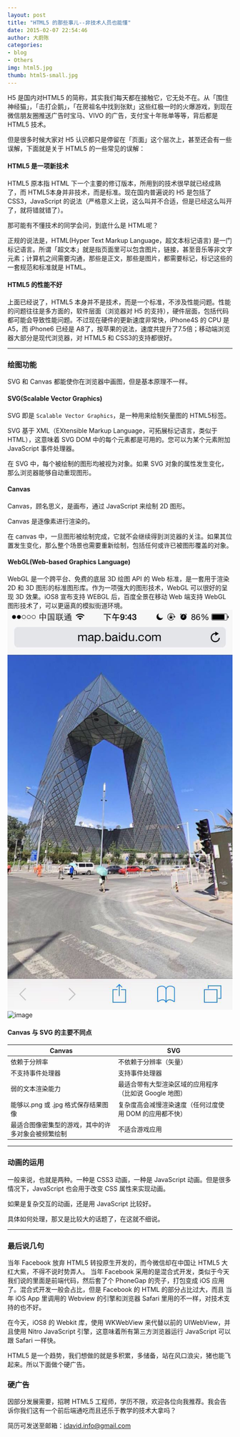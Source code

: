 ```yaml
---
layout: post
title: "HTML5 的那些事儿--非技术人员也能懂"
date: 2015-02-07 22:54:46
author: 大蔚陈
categories: 
- blog
- Others
img: html5.jpg
thumb: html5-small.jpg
---
```


H5 是国内对HTML5 的简称，其实我们每天都在接触它，它无处不在。从「围住神经猫」，「击打企鹅」，「在房祖名中找到张默」这些红极一时的火爆游戏，到现在微信朋友圈推送广告时宝马、VIVO 的广告，支付宝十年账单等等，背后都是 HTML5 技术。
<!--more-->

但是很多时候大家对 H5 认识都只是停留在「页面」这个层次上，甚至还会有一些误解，下面就是关于 HTML5 的一些常见的误解：

#### HTML5 是一项新技术

HTML5 原本指 HTML 下一个主要的修订版本，所用到的技术很早就已经成熟了，而 HTML5本身并非技术，而是标准。现在国内普遍说的 H5 是包括了 CSS3，JavaScript 的说法（严格意义上说，这么叫并不合适，但是已经这么叫开了，就将错就错了）。

那可能有不懂技术的同学会问，到底什么是 HTML呢？

正规的说法是，HTML(Hyper Text Markup Language，超文本标记语言) 是一门标记语言。所谓「超文本」就是指页面里可以包含图片，链接，甚至音乐等非文字元素；计算机之间需要沟通，那些是正文，那些是图片，都需要标记，标记这些的一套规范和标准就是 HTML。


#### HTML5 的性能不好

上面已经说了，HTML5 本身并不是技术，而是一个标准，不涉及性能问题。性能的问题往往是多方面的，软件层面（浏览器对 H5 的支持），硬件层面，包括代码都可能会导致性能问题。不过现在硬件的更新速度非常快，iPhone4S 的 CPU 是 A5，而 iPhone6 已经是 A8了，按苹果的说法，速度共提升了7.5倍；移动端浏览器大部分是现代浏览器，对 HTML5 和 CSS3的支持都很好。

----

### 绘图功能

SVG 和 Canvas 都能使你在浏览器中画图，但是基本原理不一样。

#### SVG(Scalable Vector Graphics)

SVG 即是 `Scalable Vector Graphics`，是一种用来绘制矢量图的 HTML5标签。

SVG 基于 XML（EXtensible Markup Language，可拓展标记语言，类似于 HTML），这意味着 SVG DOM 中的每个元素都是可用的。您可以为某个元素附加 JavaScript 事件处理器。

在 SVG 中，每个被绘制的图形均被视为对象。如果 SVG 对象的属性发生变化，那么浏览器能够自动重现图形。

#### Canvas

Canvas，顾名思义，是画布，通过 JavaScript 来绘制 2D 图形。

Canvas 是逐像素进行渲染的。

在 canvas 中，一旦图形被绘制完成，它就不会继续得到浏览器的关注。如果其位置发生变化，那么整个场景也需要重新绘制，包括任何或许已被图形覆盖的对象。

#### WebGL(Web-based Graphics Language)

WebGL 是一个跨平台、免费的底层 3D 绘图 API 的 Web 标准，是一套用于渲染 2D 和 3D 图形的标准图形库。作为一项强大的图形技术，WebGL 可以很好的呈现 3D 效果。iOS8 宣布支持 WEBGL 后，百度全景在移动 Web 端支持 WebGL 图形技术了，可以更逼真的模拟街道环境。
![image](/assets/img/blog/baidu-full.jpg)
![image](/assets/img/blog/baidu-full.indicator.jpg)


#### Canvas 与 SVG 的主要不同点

Canvas | SVG
------------ | ------------- 
依赖于分辨率 | 不依赖于分辨率（矢量）
不支持事件处理器 |  支持事件处理器
弱的文本渲染能力 | 最适合带有大型渲染区域的应用程序（比如说 Google 地图）
能够以.png 或 .jpg 格式保存结果图像 | 复杂度高会减慢渲染速度（任何过度使用 DOM 的应用都不快）
最适合图像密集型的游戏，其中的许多对象会被频繁绘制 | 不适合游戏应用

---

### 动画的运用

一般来说，也就是两种。一种是 CSS3 动画，一种是 JavaScript 动画。但是很多情况下，JavaScript 也会用于改变 CSS 属性来实现动画。

如果是复杂交互的动画，还是用 JavaScript 比较好。

具体如何处理，那又是比较大的话题了，在这就不细说。

---

### 最后说几句

当年 Facebook 放弃 HTML5 转投原生开发的，而今微信却在中国让 HTML5 大红大紫，不得不说时势弄人。
当年 Facebook 采用的是混合式开发，类似于今天我们说的里面是前端代码，然后套了个 PhoneGap 的壳子，打包变成 iOS 应用了。混合式开发一般会占比，但是 Facebook 的 HTML 的部分占比过大，而且 当年 iOS App 里调用的 Webview 的引擎和浏览器 Safari 里用的不一样，对技术支持的也不好。

在今天，iOS8 的 Webkit 库，使用 WKWebView 来代替以前的 UIWebView，并且使用 Nitro JavaScript 引擎，这意味着所有第三方浏览器运行 JavaScript 可以跟 Safari 一样快。

HTML5 是一个趋势，我们想做的就是多积累，多储备，站在风口浪尖，猪也能飞起来。所以下面做个硬广告。

### 硬广告

因部分发展需要，招聘 HTML5 工程师，学历不限，欢迎各位向我推荐。我会告诉你我们这有一个前后端通吃而且还乐于教学的技术大拿吗？

简历可发送至邮箱：[idavid.info@gmail.com](idavid.info@gmail.com)




